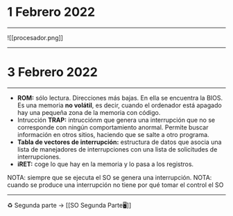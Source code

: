 # 1 Febrero 2022
---
![[procesador.png]]

---
# 3 Febrero 2022
---
- **ROM:** sólo lectura. Direcciones más bajas. En ella se encuentra la BIOS. Es una memoria **no volátil**, es decir, cuando el ordenador está apagado hay una pequeña zona de la memoria con código.
- Intrucción **TRAP:** intrucciónm que genera una interrupción que no se corresponde con ningún comportamiento anormal. Permite buscar información en otros sitios, haciendo que se salte a otro programa.
- **Tabla de vectores de interrupción:** estructura de datos que asocia una lista de manejadores de interrupciones con una lista de solicitudes de interrupciones.
- **iRET:** coge lo que hay en la memoria y lo pasa a los registros.

NOTA: siempre que se ejecuta el SO se genera una interrupción.
NOTA: cuando se produce una interrupción no tiene por qué tomar el control el SO

---
♻️ Segunda parte -> [[SO Segunda Parte🖥]]